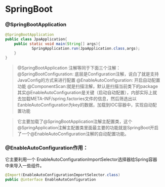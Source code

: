 # SpringBoot

### @SpringBootApplication
```java
@SpringBootApplication
public class JpaApplication{
	public static void main(String[] args){
			SpringApplication.run(JpaApplication.class,args);
	}
}
```
> @SpringBootApplication 注解等同于下面三个注解：
> @SpringBootConfiguration: 底层是Configuration注解，说白了就是支持JavaConfig的方式来进行配置
> @EnableAutoConfiguration: 开启自动配置功能
> @ComponentScan:就是扫描注解，默认是扫描当前类下的package
其实@EnableAutoConfiguration是关键（启动自动配置），内部实际上就去加载META-INF/spring.factories文件的信息，然后筛选出以EanbleAutoConfiguration为key的数据，加载到IOC容器中，实现自动配置功能

> 它主要加载了@SpringBootApplication注解主配置类，这个@SpringApplication注解主配置类里面最主要的功能就是SpringBoot开启了一个@EnableAutoConfiguration注解的自动配置功能。

### @EnableAutoConfiguration作用：
它主要利用一个 EnableAutoConfigurationImportSelector选择器给Spring容器中来导入一些组件。
```java
@Import(EnableAutoConfigurationImportSelector.class)
public @interface EnableAutoConfiguration
```


